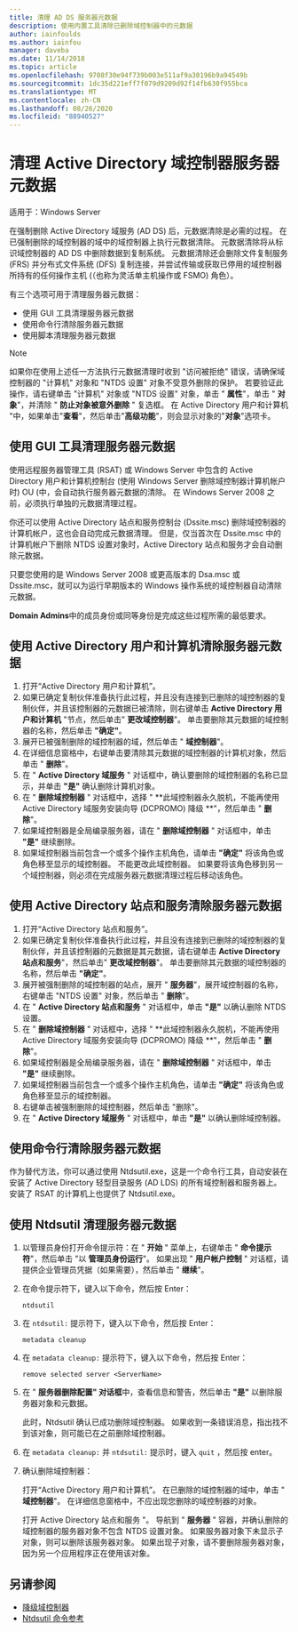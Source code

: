 ```yaml
---
title: 清理 AD DS 服务器元数据
description: 使用内置工具清除已删除域控制器中的元数据
author: iainfoulds
ms.author: iainfou
manager: daveba
ms.date: 11/14/2018
ms.topic: article
ms.openlocfilehash: 9708f30e94f739b003e511af9a30196b9a94549b
ms.sourcegitcommit: 1dc35d221eff7f079d9209d92f14fb630f955bca
ms.translationtype: MT
ms.contentlocale: zh-CN
ms.lasthandoff: 08/26/2020
ms.locfileid: "88940527"
---
```

# <a name="clean-up-active-directory-domain-controller-server-metadata"></a>清理 Active Directory 域控制器服务器元数据

适用于：Windows Server

在强制删除 Active Directory 域服务 (AD DS) 后，元数据清除是必需的过程。 在已强制删除的域控制器的域中的域控制器上执行元数据清除。 元数据清除将从标识域控制器的 AD DS 中删除数据到复制系统。 元数据清除还会删除文件复制服务 (FRS) 并分布式文件系统 (DFS) 复制连接，并尝试传输或获取已停用的域控制器所持有的任何操作主机 (（也称为灵活单主机操作或 FSMO) 角色）。

有三个选项可用于清理服务器元数据：

- 使用 GUI 工具清理服务器元数据
- 使用命令行清除服务器元数据
- 使用脚本清理服务器元数据

> [!NOTE]
> 如果你在使用上述任一方法执行元数据清理时收到 "访问被拒绝" 错误，请确保域控制器的 "计算机" 对象和 "NTDS 设置" 对象不受意外删除的保护。 若要验证此操作，请右键单击 "计算机" 对象或 "NTDS 设置" 对象，单击 " **属性**"，单击 " **对象**"，并清除 " **防止对象被意外删除** " 复选框。 在 Active Directory 用户和计算机 "中，如果单击"**查看**"，然后单击"**高级功能**"，则会显示对象的"**对象**"选项卡。

## <a name="clean-up-server-metadata-using-gui-tools"></a>使用 GUI 工具清理服务器元数据

使用远程服务器管理工具 (RSAT) 或 Windows Server 中包含的 Active Directory 用户和计算机控制台 (使用 Windows Server 删除域控制器计算机帐户时) OU (中，会自动执行服务器元数据的清除。 在 Windows Server 2008 之前，必须执行单独的元数据清理过程。

你还可以使用 Active Directory 站点和服务控制台 (Dssite.msc) 删除域控制器的计算机帐户，这也会自动完成元数据清理。 但是，仅当首次在 Dssite.msc 中的计算机帐户下删除 NTDS 设置对象时，Active Directory 站点和服务才会自动删除元数据。

只要您使用的是 Windows Server 2008 或更高版本的 Dsa.msc 或 Dssite.msc，就可以为运行早期版本的 Windows 操作系统的域控制器自动清除元数据。

**Domain Admins**中的成员身份或同等身份是完成这些过程所需的最低要求。

## <a name="clean-up-server-metadata-using-activedirectory-users-and-computers"></a>使用 Active Directory 用户和计算机清除服务器元数据

1. 打开“Active Directory 用户和计算机”。
2. 如果已确定复制伙伴准备执行此过程，并且没有连接到已删除的域控制器的复制伙伴，并且该控制器的元数据已被清除，则右键单击 **Active Directory 用户和计算机** "节点，然后单击" **更改域控制器**"。 单击要删除其元数据的域控制器的名称，然后单击 **"确定"**。
3. 展开已被强制删除的域控制器的域，然后单击 " **域控制器**"。
4. 在详细信息窗格中，右键单击要清除其元数据的域控制器的计算机对象，然后单击 " **删除**"。
5. 在 " **Active Directory 域服务** " 对话框中，确认要删除的域控制器的名称已显示，并单击 **"是"** 确认删除计算机对象。
6. 在 " **删除域控制器** " 对话框中，选择 " **此域控制器永久脱机，不能再使用 Active Directory 域服务安装向导 (DCPROMO) 降级 **"，然后单击 " **删除**"。
7. 如果域控制器是全局编录服务器，请在 " **删除域控制器** " 对话框中，单击 **"是"** 继续删除。
8. 如果域控制器当前包含一个或多个操作主机角色，请单击 **"确定"** 将该角色或角色移至显示的域控制器。 不能更改此域控制器。 如果要将该角色移到另一个域控制器，则必须在完成服务器元数据清理过程后移动该角色。

## <a name="clean-up-server-metadata-using-activedirectory-sites-and-services"></a>使用 Active Directory 站点和服务清除服务器元数据

1. 打开“Active Directory 站点和服务”。
2. 如果已确定复制伙伴准备执行此过程，并且没有连接到已删除的域控制器的复制伙伴，并且该控制器的元数据是其元数据，请右键单击 **Active Directory 站点和服务**"，然后单击" **更改域控制器**"。 单击要删除其元数据的域控制器的名称，然后单击 **"确定"**。
3. 展开被强制删除的域控制器的站点，展开 " **服务器**"，展开域控制器的名称，右键单击 "NTDS 设置" 对象，然后单击 " **删除**"。
4. 在 " **Active Directory 站点和服务** " 对话框中，单击 **"是"** 以确认删除 NTDS 设置。
5. 在 " **删除域控制器** " 对话框中，选择 " **此域控制器永久脱机，不能再使用 Active Directory 域服务安装向导 (DCPROMO) 降级 **"，然后单击 " **删除**"。
6. 如果域控制器是全局编录服务器，请在 " **删除域控制器** " 对话框中，单击 **"是"** 继续删除。
7. 如果域控制器当前包含一个或多个操作主机角色，请单击 **"确定"** 将该角色或角色移至显示的域控制器。
8. 右键单击被强制删除的域控制器，然后单击 "删除"。
9. 在 " **Active Directory 域服务** " 对话框中，单击 **"是"** 以确认删除域控制器。

## <a name="clean-up-server-metadata-using-the-command-line"></a>使用命令行清除服务器元数据

作为替代方法，你可以通过使用 Ntdsutil.exe，这是一个命令行工具，自动安装在安装了 Active Directory 轻型目录服务 (AD LDS) 的所有域控制器和服务器上。 安装了 RSAT 的计算机上也提供了 Ntdsutil.exe。

## <a name="to-clean-up-server-metadata-by-using-ntdsutil"></a>使用 Ntdsutil 清理服务器元数据

1. 以管理员身份打开命令提示符：在 " **开始** " 菜单上，右键单击 " **命令提示符**"，然后单击 "以 **管理员身份运行**"。 如果出现 " **用户帐户控制** " 对话框，请提供企业管理员凭据（如果需要），然后单击 " **继续**"。
2. 在命令提示符下，键入以下命令，然后按 Enter：

   `ntdsutil`

3. 在 `ntdsutil:` 提示符下，键入以下命令，然后按 Enter：

   `metadata cleanup`

4. 在 `metadata cleanup:` 提示符下，键入以下命令，然后按 Enter：

   `remove selected server <ServerName>`

5. 在 " **服务器删除配置" 对话框**中，查看信息和警告，然后单击 **"是"** 以删除服务器对象和元数据。

   此时，Ntdsutil 确认已成功删除域控制器。 如果收到一条错误消息，指出找不到该对象，则可能已在之前删除域控制器。

6. 在 `metadata cleanup:` 并 `ntdsutil:` 提示时，键入 `quit` ，然后按 enter。

7. 确认删除域控制器：

   打开“Active Directory 用户和计算机”。 在已删除的域控制器的域中，单击 " **域控制器**"。 在详细信息窗格中，不应出现您删除的域控制器的对象。

   打开 Active Directory 站点和服务 "。 导航到 " **服务器** " 容器，并确认删除的域控制器的服务器对象不包含 NTDS 设置对象。 如果服务器对象下未显示子对象，则可以删除该服务器对象。 如果出现子对象，请不要删除服务器对象，因为另一个应用程序正在使用该对象。

## <a name="see-also"></a>另请参阅

* [降级域控制器](Demoting-Domain-Controllers-and-Domains--Level-200-.md)
* [Ntdsutil 命令参考](/previous-versions/windows/it-pro/windows-server-2008-r2-and-2008/cc753343(v=ws.10))
